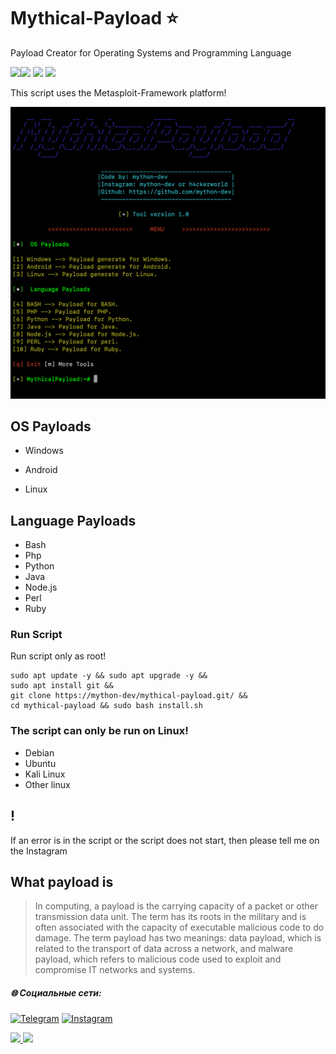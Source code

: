 # Mythical-Payload ⭐️
>
Payload Creator for Operating Systems and Programming Language
>

![](https://img.shields.io/badge/Python-3-blue)![](https://img.shields.io/badge/bash-dark)
![](https://img.shields.io/badge/platform-Linux%20%7C%20Debian%20%7C%20Ubuntu-blue)
![](https://img.shields.io/github/last-commit/mython-dev/mythical-payload)

This script uses the Metasploit-Framework platform!

<img src="https://github.com/mython-dev/mythical-payload/blob/main/screenshots/menu.jpeg">


## OS Payloads

- Windows

- Android

- Linux

## Language Payloads

- Bash
- Php
- Python
- Java
- Node.js
- Perl
- Ruby

### Run Script

Run script only as root!

```
sudo apt update -y && sudo apt upgrade -y &&
sudo apt install git &&
git clone https://mython-dev/mythical-payload.git/ &&
cd mythical-payload && sudo bash install.sh
```

### The script can only be run on Linux!

- Debian 
- Ubuntu
- Kali Linux
- Other linux


## !

If an error is in the script or the script does not start, then please tell me on the Instagram

## What payload is
>In computing, a payload is the carrying capacity of a packet or other transmission data unit. The term has its roots in the military and is often associated with the capacity of executable malicious code to do damage. The term payload has two meanings: data payload, which is related to the transport of data across a network, and malware payload, which refers to malicious code used to exploit and compromise IT networks and systems.
>



##### 🌐 Социальные сети:

[![Telegram](https://img.shields.io/badge/-Telegram-090909?style=for-the-badge&logo=telegram&logoColor=27A0D9)](https://t.me/myth_dev)
[![Instagram](https://img.shields.io/badge/-Instagram-090909?style=for-the-badge&logo=instagram&logoColor=B4068E)](https://www.instagram.com/mython_dev/)

<a href="https://mython.uz/" target="_blank">
   <img src="https://img.shields.io/badge/-mython.uz-black?logo=dialogflow&style=for-the-badge">
</a>
<a href="mailto:miton0030@gmail.com" target="_blank"><img src="https://img.shields.io/badge/Email-miton0030@gmail.com-teal?style=for-the-badge&logo=gmail"></a>

